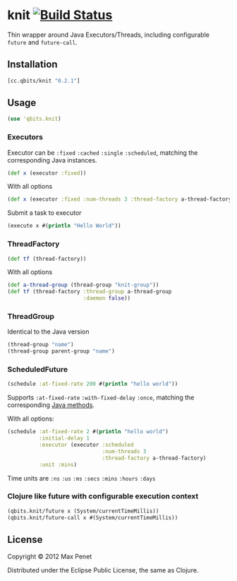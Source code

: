 # knit [![Build Status](https://secure.travis-ci.org/mpenet/knit.png?branch=master)](http://travis-ci.org/mpenet/knit)

Thin wrapper around Java Executors/Threads, including configurable
`future` and `future-call`.

## Installation

```clojure
[cc.qbits/knit "0.2.1"]
```

## Usage

```Clojure
(use 'qbits.knit)
```

### Executors

Executor can be `:fixed` `:cached` `:single` `:scheduled`, matching the
corresponding Java instances.

```Clojure
(def x (executor :fixed))
```
With all options
```clojure
(def x (executor :fixed :num-threads 3 :thread-factory a-thread-factory))
```

Submit a task to executor
```clojure
(execute x #(println "Hello World"))
```

### ThreadFactory

```clojure
(def tf (thread-factory))
```
With all options
```clojure
(def a-thread-group (thread-group "knit-group"))
(def tf (thread-factory :thread-group a-thread-group
                        :daemon false))
```

### ThreadGroup
Identical to the Java version

```clojure
(thread-group "name")
(thread-group parent-group "name")
```

### ScheduledFuture

```clojure
(schedule :at-fixed-rate 200 #(println "hello world"))

```
Supports `:at-fixed-rate` `:with-fixed-delay` `:once`, matching the
corresponding [Java methods](http://docs.oracle.com/javase/6/docs/api/java/util/concurrent/ScheduledExecutorService.html).

With all options:
```clojure
(schedule :at-fixed-rate 2 #(println "hello world")
          :initial-delay 1
          :executor (executor :scheduled
                              :num-threads 3
                              :thread-factory a-thread-factory)
          :unit :mins)
```

Time units are `:ns` `:us` `:ms` `:secs` `:mins` `:hours` `:days`


### Clojure like future with configurable execution context

```clojure
(qbits.knit/future x (System/currentTimeMillis))
(qbits.knit/future-call x #(System/currentTimeMillis))
```

## License

Copyright © 2012 Max Penet

Distributed under the Eclipse Public License, the same as Clojure.
